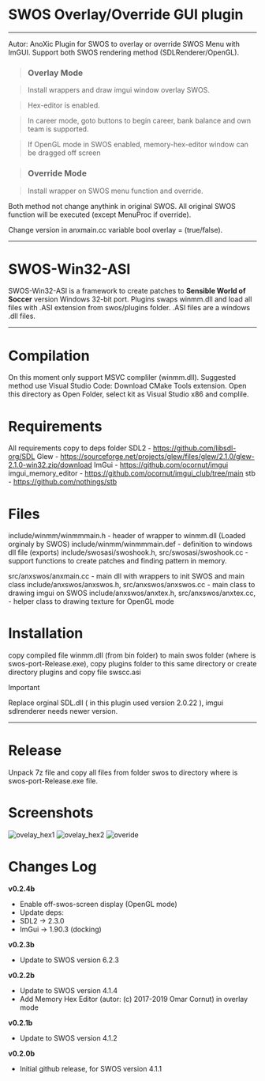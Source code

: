 # SWOS Overlay/Override GUI plugin
---
Autor: AnoXic
Plugin for SWOS to overlay or override SWOS Menu with ImGUI.
Support both SWOS rendering method (SDLRenderer/OpenGL).

> ### Overlay Mode

> Install wrappers and draw imgui window overlay SWOS.

> Hex-editor is enabled. 

> In career mode, goto buttons to begin career, bank balance and own team is supported.

> If OpenGL mode in SWOS enabled, memory-hex-editor window can be dragged off screen

> ### Override Mode

> Install wrapper on SWOS menu function and override.


Both method not change anythink in original SWOS.
All original SWOS function will be executed (except MenuProc if override).

Change version in anxmain.cc variable bool overlay = (true/false).

---
# SWOS-Win32-ASI
SWOS-Win32-ASI is a framework to create patches to **Sensible World of Soccer** version Windows 32-bit port.
Plugins swaps winmm.dll and load all files with .ASI extension from swos/plugins folder.
.ASI files are a windows .dll files.

----
# Compilation
On this moment only support MSVC compliler (winmm.dll). 
Suggested method use Visual Studio Code:
Download CMake Tools extension.
Open this directory as Open Folder, select kit as Visual Studio x86 and complile.

# Requirements
All requirements copy to deps folder
SDL2 - https://github.com/libsdl-org/SDL
Glew - https://sourceforge.net/projects/glew/files/glew/2.1.0/glew-2.1.0-win32.zip/download
ImGui - https://github.com/ocornut/imgui
imgui_memory_editor - https://github.com/ocornut/imgui_club/tree/main
stb - https://github.com/nothings/stb

# Files
include/winmm/winmmmain.h - header of wrapper to winmm.dll (Loaded orginaly by SWOS)
include/winmm/winmmmain.def - definition to windows dll file (exports)
include/swosasi/swoshook.h,
src/swosasi/swoshook.cc - support functions to create patches and finding pattern in memory.

src/anxswos/anxmain.cc - main dll with wrappers to init SWOS and main class
include/anxswos/anxswos.h,
src/anxswos/anxswos.cc - main class to drawing imgui on SWOS
include/anxswos/anxtex.h,
src/anxswos/anxtex.cc, - helper class to drawing texture for OpenGL mode

# Installation
copy compiled file winmm.dll (from bin folder) to main swos folder (where is swos-port-Release.exe),
copy plugins folder to this same directory or create directory plugins and copy file swscc.asi

> [!IMPORTANT]
> Replace orginal SDL.dll ( in this plugin used version 2.0.22 ), imgui sdlrenderer needs newer version.
---
# Release
Unpack 7z file and copy all files from folder swos to directory where is swos-port-Release.exe file.

# Screenshots
![ovelay_hex1](https://user-images.githubusercontent.com/24848605/183255400-224f2be8-ae31-440b-b645-8e9bf67f6ef9.png)
![ovelay_hex2](https://user-images.githubusercontent.com/24848605/183255402-d0149ca5-3cce-460f-9b8a-0dce109e28e9.png)
![overide](https://user-images.githubusercontent.com/24848605/183255403-ec658e71-731b-4481-aa7f-55f936b2f4d3.png)

# Changes Log
**v0.2.4b**
- Enable off-swos-screen display (OpenGL mode)
- Update deps:
- SDL2 -> 2.3.0
- ImGui -> 1.90.3 (docking)

**v0.2.3b**
- Update to SWOS version 6.2.3
  
**v0.2.2b**
- Update to SWOS version 4.1.4
- Add Memory Hex Editor (autor: (c) 2017-2019 Omar Cornut) in overlay mode
  
**v0.2.1b**
- Update to SWOS version 4.1.2
  
**v0.2.0b**
- Initial github release, for SWOS version 4.1.1